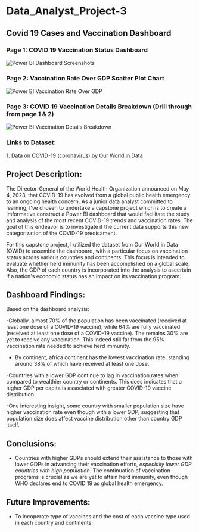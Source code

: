 # Data_Analyst_Project-3
## Covid 19 Cases and Vaccination Dashboard

### Page 1: COVID 19 Vaccination Status Dashboard
![Power BI Dashboard Screenshots](https://github.com/KahFoo/Data_Analyst_Project-3/assets/29060103/0c9b8af3-6018-43a8-af99-d1677d25b933)

### Page 2: Vaccination Rate Over GDP Scatter Plot Chart
![Power BI Vaccination Rate Over GDP](https://github.com/KahFoo/Data_Analyst_Project-3/assets/29060103/ee47eaed-0484-4763-9f57-919ac78bce59)

### Page 3: COVID 19 Vaccination Details Breakdown (Drill through from page 1 & 2)
![Power BI Vaccination Details Breakdown](https://github.com/KahFoo/Data_Analyst_Project-3/assets/29060103/2ee25eb8-6fec-4a61-bd01-6768c599b722)

### Links to Dataset:
[1. Data on COVID-19 (coronavirus) by Our World in Data](https://github.com/owid/covid-19-data/tree/master/public/data)

## Project Description:

The Director-General of the World Health Organization announced on May 4, 2023, that COVID-19 has evolved from a global public health emergency to an ongoing health concern. As a junior data analyst committed to learning, I've chosen to undertake a capstone project which is to create a imformative construct a Power BI dashboard that would facilitate the study and analysis of the most recent COVID-19 trends and vaccination rates. The goal of this endeavor is to investigate if the current data supports this new categorization of the COVID-19 predicament.

For this capstone project, I utilized the dataset from Our World in Data (OWID) to assemble the dashboard, with a particular focus on vaccination status across various countries and continents. This focus is intended to evaluate whether herd immunity has been accomplished on a global scale. Also, the GDP of each country is incorporated into the analysis to ascertain if a nation's economic status has an impact on its vaccination program.

## Dashboard Findings:

Based on the dashboard analysis:

-Globally, almost 70% of the population has been vaccinated (received at least one dose of a COVID-19 vaccine), while 64% are fully vaccinated (received at least one dose of a COVID-19 vaccine). The remains 30% are yet to receive any vaccination. This indeed still far from the 95% vaccination rate needed to achieve herd immunity. 

- By continent, africa continent has the lowest vaccination rate, standing around 38% of which have received at least one dose. 

-Countries with a lower GDP continue to lag in vaccination rates when compared to wealthier country or continents. This  does indicates that a higher GDP per capita is associated with greater COVID-19 vaccine distribution.

-One interesting insight, some country with smaller population size have higher vaccination rate even though with a lower GDP, suggesting that population size does affect vaccine distribution other than country GDP itself.

## Conclusions:

- Countries with higher GDPs should extend their assistance to those with lower GDPs in advancing their vaccination efforts, *especially lower GDP countries with high population*. The continuation of vaccination programs is crucial as we are yet to attain herd immunity, even though WHO declares end to COVID 19 as global health emergency.

## Future Improvements:

- To incoperate type of vaccines and the cost of each vaccine type used in each country and continents.





